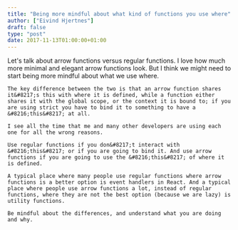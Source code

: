 ```yaml
---
title: "Being more mindful about what kind of functions you use where"
author: ["Eivind Hjertnes"]
draft: false
type: "post"
date: 2017-11-13T01:00:00+01:00
---
```


Let's talk about arrow functions versus regular functions. I love how
much more minimal and elegant arrow functions look. But I think we might
need to start being more mindful about what we use where.

<div class="HTML">
  <div></div>

</p>

</div>

<div class="HTML">
  <div></div>

<p>

</div>

```text
The key difference between the two is that an arrow function shares it&#8217;s this with where it is defined, while a function either shares it with the global scope, or the context it is bound to; if you are using strict you have to bind it to something to have a &#8216;this&#8217; at all.
```

<div class="HTML">
  <div></div>

</p>

</div>

<div class="HTML">
  <div></div>

<p>

</div>

```text
I see all the time that me and many other developers are using each one for all the wrong reasons.
```

<div class="HTML">
  <div></div>

</p>

</div>

<div class="HTML">
  <div></div>

<p>

</div>

```text
Use regular functions if you don&#8217;t interact with &#8216;this&#8217; or if you are going to bind it. And use arrow functions if you are going to use the &#8216;this&#8217; of where it is defined.
```

<div class="HTML">
  <div></div>

</p>

</div>

<div class="HTML">
  <div></div>

<p>

</div>

```text
A typical place where many people use regular functions where arrow functions is a better option is event handlers in React. And a typical place where people use arrow functions a lot, instead of regular functions, where they are not the best option (because we are lazy) is utility functions.
```

<div class="HTML">
  <div></div>

</p>

</div>

<div class="HTML">
  <div></div>

<p>

</div>

```text
Be mindful about the differences, and understand what you are doing and why.
```

<div class="HTML">
  <div></div>

</p>

</div>
